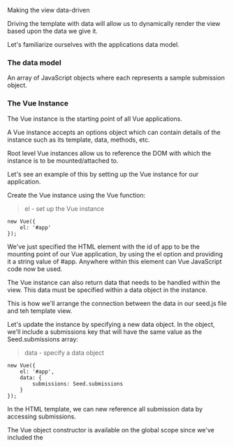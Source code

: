 
Making the view data-driven


Driving the template with data will allow us to dynamically render the view based upon the data we give it.

Let's familiarize ourselves with the applications data model.


### The data model

An array of JavaScript objects where each represents a sample submission object.


### The Vue Instance

The Vue instance is the starting point of all Vue applications.

A Vue instance accepts an options object which can contain details of the instance such as its template, data, methods, etc.


Root level Vue instances allow us to reference the DOM with which the instance is to be mounted/attached to.


Let's see an example of this by setting up the Vue instance for our application.

Create the Vue instance using the Vue function:

> el - set up the Vue instance

```
new Vue({
	el: '#app'
});
```

We've just specified the HTML element with the id of app to be the mounting point of our Vue application, by using the el option and providing it a string value of #app. Anywhere within this element can Vue JavaScript code now be used.


The Vue instance can also return data that needs to be handled within the view. This data must be specified within a data object in the instance.

This is how we'll arrange the connection between the data in our seed.js file and teh template view.



Let's update the instance by specifying a new data object. In the object, we'll include a submissions key that will have the same value as the Seed.submissions array:

> data - specify a data object

```
new Vue({
	el: '#app',
	data: {
		submissions: Seed.submissions
	}
});
```

In the HTML template, we can new reference all submission data by accessing submissions.

The Vue object constructor is available on the global scope since we've included the <script /> tag, that loads Vue, in our index.html file.


## Data binding 


The simplest form of data binding in Vue is using the 'Mustache' syntax which is denoted by curly braces {{}}}.

Apply this syntax to bind all the text within our HTML (e.g. title, description, etc).

** The 'Mustache' syntax however cannot be used in HTML attributes like href, id, src etc. **

Vue provides the native **v-bind** attribute (this is known as a Vue directive) to bind HTML attributes.

We'll use this directive to update the src attributes in our template.


